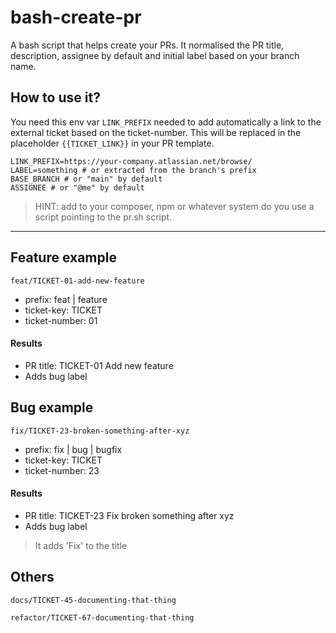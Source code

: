 # bash-create-pr

A bash script that helps create your PRs.
It normalised the PR title, description, assignee by default and initial label based on your branch name.

## How to use it?

You need this env var `LINK_PREFIX` needed to add automatically a link to the external ticket based on the ticket-number.
This will be replaced in the placeholder `{{TICKET_LINK}}` in your PR template. 

```env
LINK_PREFIX=https://your-company.atlassian.net/browse/
LABEL=something # or extracted from the branch's prefix
BASE_BRANCH # or "main" by default
ASSIGNEE # or "@me" by default
```

> HINT: add to your composer, npm or whatever system do you use a script pointing to the pr.sh script. 

---

## Feature example

```
feat/TICKET-01-add-new-feature
```

- prefix: feat | feature
- ticket-key: TICKET
- ticket-number: 01

#### Results

- PR title: TICKET-01 Add new feature
- Adds bug label

## Bug example

```
fix/TICKET-23-broken-something-after-xyz
```

- prefix: fix | bug | bugfix
- ticket-key: TICKET
- ticket-number: 23

#### Results

- PR title: TICKET-23 Fix broken something after xyz
- Adds bug label

> It adds 'Fix' to the title

## Others

```
docs/TICKET-45-documenting-that-thing
```

```
refactor/TICKET-67-documenting-that-thing
```